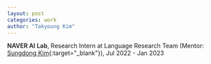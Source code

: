 ```yaml
---
layout: post
categories: work
author: "Takyoung Kim"
---
```


<strong style="font-weight:600">NAVER AI Lab</strong>, Research Intern at Language Research Team (Mentor: [Sungdong Kim](https://scholar.google.com/citations?user=xKrSnDoAAAAJ){:target="_blank"}), Jul 2022 - Jan 2023